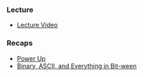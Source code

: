 ### Lecture
* [Lecture Video](http://cse1.net/video?v=lectures/1/lecture1)

### Recaps
* [Power Up](http://cse1.net/recaps/1-powerup.html)
* [Binary, ASCII, and Everything in Bit-ween](http://cse1.net/recaps/2-binary.html)
